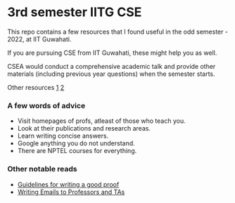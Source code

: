 # 3rd semester IITG CSE

This repo contains a few resources that I found useful in the odd semester - 2022, at IIT Guwahati.

If you are pursuing CSE from IIT Guwahati, these might help you as well.

CSEA would conduct a comprehensive academic talk and provide other materials (including previous year questions) when the semester starts.

Other resources [1](https://github.com/ktk53x/Course_Material) [2](https://drive.google.com/drive/folders/1-QFZeJuliaK__VQyYtNdI1P7eLEHkWtg)

### A few words of advice
 - Visit homepages of profs, atleast of those who teach you.
 - Look at their publications and research areas.
 - Learn writing concise answers.
 - Google anything you do not understand. 
 - There are NPTEL courses for everything.

### Other notable reads 
 - [Guidelines for writing a good proof](https://www.cse.iitd.ac.in/~bagchi/courses/COL202_19-20/guidelines-for-writing-a-proof-2019.html)
 - [Writing Emails to Professors and TAs](https://www.bu.edu/com/files/2021/11/WC_emails_to_profs_and_TAs.pdf)
